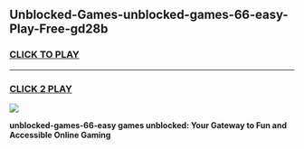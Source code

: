 
## Unblocked-Games-unblocked-games-66-easy-Play-Free-gd28b
<h3>
<a href="https://premium76.site?title=unblocked-games-66-easy&ref=09A">CLICK TO PLAY</a></h3>
<hr>

<h3>
<a href="https://premium76.site?title=unblocked-games-66-easy&ref=09A">CLICK 2 PLAY</a>
  
</h3>

<a href="https://premium76.site?title=unblocked-games-66-easy&ref=09A"><img src="https://clearcache.store/games.png"></a>


**unblocked-games-66-easy games unblocked: Your Gateway to Fun and Accessible Online Gaming**
